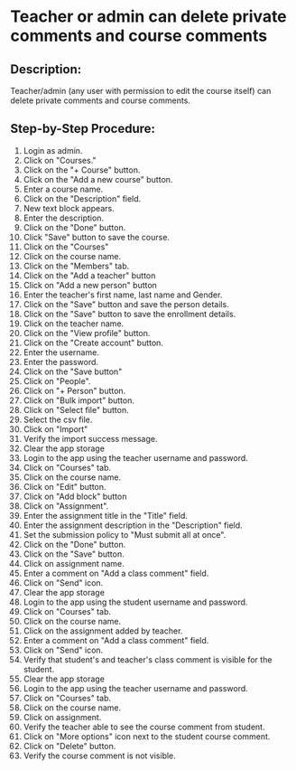 # Teacher or admin can delete private comments and course comments

## Description:

Teacher/admin (any user with permission to edit the course itself) can delete private comments and course comments.

## Step-by-Step Procedure:

1. Login as admin.
2. Click on "Courses."
3. Click on the "+ Course" button.
4. Click on the "Add a new course" button.
5. Enter a course name.
6. Click on the "Description" field.
7. New text block appears.
8. Enter the description.
9. Click on the "Done" button.
10. Click "Save" button to save the course.
11. Click on the "Courses"
12. Click on the course name.
13. Click on the "Members" tab.
14. Click on the "Add a teacher" button
15. Click on "Add a new person" button
16. Enter the teacher's first name, last name and Gender.
17. Click on the "Save" button and save the person details.
18. Click on the "Save" button to save the enrollment details.
19. Click on the teacher name.
20. Click on the "View profile" button.
21. Click on the "Create account" button.
22. Enter the username.
23. Enter the password.
24. Click on the "Save button"
25. Click on "People".
26. Click on "+ Person" button.
27. Click on "Bulk import" button.
28. Click on "Select file" button.
29. Select the csv file.
30. Click on "Import"
31. Verify the import success message.
32. Clear the app storage
33. Login to the app using the teacher username and password.
34. Click on "Courses" tab.
35. Click on the course name.
36. Click on "Edit" button.
37. Click on "Add block" button
38. Click on "Assignment".
39. Enter the assignment title in the "Title" field.
40. Enter the assignment description in the "Description" field.
41. Set the submission policy to "Must submit all at once".
42. Click on the "Done" button.
43. Click on the "Save" button.
44. Click on assignment name.
45. Enter a comment on "Add a class comment" field.
46. Click on "Send" icon.
47. Clear the app storage
48. Login to the app using the student username and password.
49. Click on "Courses" tab.
50. Click on the course name.
51. Click on the assignment added by teacher.
52. Enter a comment on "Add a class comment" field.
53. Click on "Send" icon.
54. Verify that student's and teacher's class comment is visible for the student.
55. Clear the app storage 
56. Login to the app using the teacher username and password. 
57. Click on "Courses" tab. 
58. Click on the course name.
59. Click on assignment.
60. Verify the teacher able to see the course comment from student.
61. Click on "More options" icon next to the student course comment.
62. Click on "Delete" button.
63. Verify the course comment is not visible.